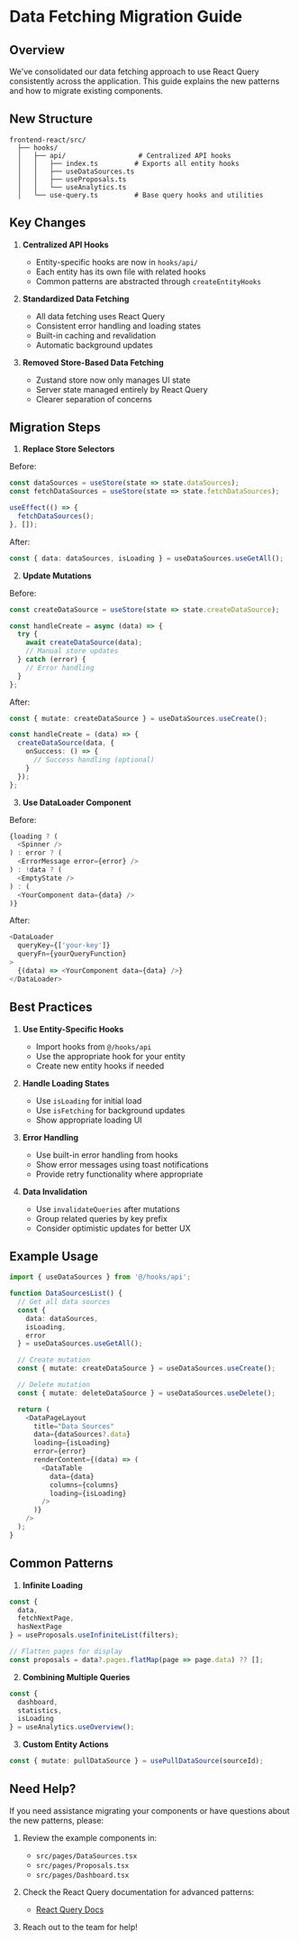 # Data Fetching Migration Guide

## Overview

We've consolidated our data fetching approach to use React Query consistently across the application. This guide explains the new patterns and how to migrate existing components.

## New Structure

```
frontend-react/src/
  ├── hooks/
  │   ├── api/                  # Centralized API hooks
  │   │   ├── index.ts         # Exports all entity hooks
  │   │   ├── useDataSources.ts
  │   │   ├── useProposals.ts
  │   │   └── useAnalytics.ts
  │   └── use-query.ts         # Base query hooks and utilities
```

## Key Changes

1. **Centralized API Hooks**
   - Entity-specific hooks are now in `hooks/api/`
   - Each entity has its own file with related hooks
   - Common patterns are abstracted through `createEntityHooks`

2. **Standardized Data Fetching**
   - All data fetching uses React Query
   - Consistent error handling and loading states
   - Built-in caching and revalidation
   - Automatic background updates

3. **Removed Store-Based Data Fetching**
   - Zustand store now only manages UI state
   - Server state managed entirely by React Query
   - Clearer separation of concerns

## Migration Steps

1. **Replace Store Selectors**

Before:
```typescript
const dataSources = useStore(state => state.dataSources);
const fetchDataSources = useStore(state => state.fetchDataSources);

useEffect(() => {
  fetchDataSources();
}, []);
```

After:
```typescript
const { data: dataSources, isLoading } = useDataSources.useGetAll();
```

2. **Update Mutations**

Before:
```typescript
const createDataSource = useStore(state => state.createDataSource);

const handleCreate = async (data) => {
  try {
    await createDataSource(data);
    // Manual store updates
  } catch (error) {
    // Error handling
  }
};
```

After:
```typescript
const { mutate: createDataSource } = useDataSources.useCreate();

const handleCreate = (data) => {
  createDataSource(data, {
    onSuccess: () => {
      // Success handling (optional)
    }
  });
};
```

3. **Use DataLoader Component**

Before:
```typescript
{loading ? (
  <Spinner />
) : error ? (
  <ErrorMessage error={error} />
) : !data ? (
  <EmptyState />
) : (
  <YourComponent data={data} />
)}
```

After:
```typescript
<DataLoader
  queryKey={['your-key']}
  queryFn={yourQueryFunction}
>
  {(data) => <YourComponent data={data} />}
</DataLoader>
```

## Best Practices

1. **Use Entity-Specific Hooks**
   - Import hooks from `@/hooks/api`
   - Use the appropriate hook for your entity
   - Create new entity hooks if needed

2. **Handle Loading States**
   - Use `isLoading` for initial load
   - Use `isFetching` for background updates
   - Show appropriate loading UI

3. **Error Handling**
   - Use built-in error handling from hooks
   - Show error messages using toast notifications
   - Provide retry functionality where appropriate

4. **Data Invalidation**
   - Use `invalidateQueries` after mutations
   - Group related queries by key prefix
   - Consider optimistic updates for better UX

## Example Usage

```typescript
import { useDataSources } from '@/hooks/api';

function DataSourcesList() {
  // Get all data sources
  const {
    data: dataSources,
    isLoading,
    error
  } = useDataSources.useGetAll();

  // Create mutation
  const { mutate: createDataSource } = useDataSources.useCreate();

  // Delete mutation
  const { mutate: deleteDataSource } = useDataSources.useDelete();

  return (
    <DataPageLayout
      title="Data Sources"
      data={dataSources?.data}
      loading={isLoading}
      error={error}
      renderContent={(data) => (
        <DataTable
          data={data}
          columns={columns}
          loading={isLoading}
        />
      )}
    />
  );
}
```

## Common Patterns

1. **Infinite Loading**
```typescript
const {
  data,
  fetchNextPage,
  hasNextPage
} = useProposals.useInfiniteList(filters);

// Flatten pages for display
const proposals = data?.pages.flatMap(page => page.data) ?? [];
```

2. **Combining Multiple Queries**
```typescript
const {
  dashboard,
  statistics,
  isLoading
} = useAnalytics.useOverview();
```

3. **Custom Entity Actions**
```typescript
const { mutate: pullDataSource } = usePullDataSource(sourceId);
```

## Need Help?

If you need assistance migrating your components or have questions about the new patterns, please:

1. Review the example components in:
   - `src/pages/DataSources.tsx`
   - `src/pages/Proposals.tsx`
   - `src/pages/Dashboard.tsx`

2. Check the React Query documentation for advanced patterns:
   - [React Query Docs](https://tanstack.com/query/latest)

3. Reach out to the team for help! 